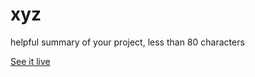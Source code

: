 # xyz

helpful summary of your project, less than 80 characters

[See it live](https://satellite-of-love.github.io/xyz)